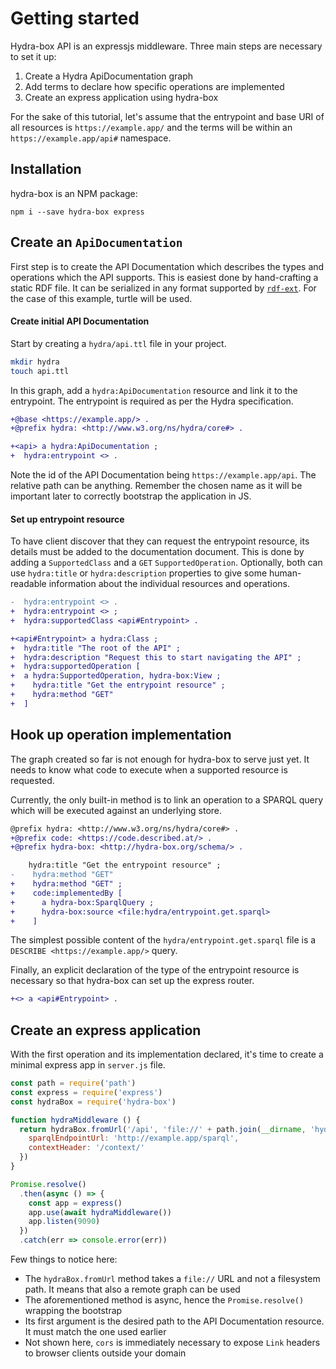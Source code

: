 # Getting started

Hydra-box API is an expressjs middleware. Three main steps are necessary to set it up:

1. Create a Hydra ApiDocumentation graph
1. Add terms to declare how specific operations are implemented
1. Create an express application using hydra-box

For the sake of this tutorial, let's assume that the entrypoint and base URI of all resources
is `https://example.app/` and the terms will be within an `https://example.app/api#` namespace.

## Installation

hydra-box is an NPM package:

```shell
npm i --save hydra-box express
```

## Create an `ApiDocumentation`

First step is to create the API Documentation which describes the types and operations which the API supports. 
This is easiest done by hand-crafting a static RDF file. It can be serialized in any format supported by 
[`rdf-ext`](https://github.com/rdf-ext/rdf-ext).
For the case of this example, turtle will be used.

#### Create initial API Documentation

Start by creating a `hydra/api.ttl` file in your project.

```sh
mkdir hydra
touch api.ttl
```

In this graph, add a `hydra:ApiDocumentation` resource and link it to the entrypoint. The 
entrypoint is required as per the Hydra specification.

```diff
+@base <https://example.app/> .
+@prefix hydra: <http://www.w3.org/ns/hydra/core#> .

+<api> a hydra:ApiDocumentation ;
+  hydra:entrypoint <> .
```

Note the id of the API Documentation being `https://example.app/api`. The relative path can be anything. 
Remember the chosen name as it will be important later to correctly bootstrap the application in JS.

#### Set up entrypoint resource

To have client discover that they can request the entrypoint resource, its details must be added to 
the documentation document. This is done by adding a `SupportedClass` and a `GET` `SupportedOperation`. 
Optionally, both can use `hydra:title` or `hydra:description` properties to give some human-readable 
information about the individual resources and operations.

```diff
-  hydra:entrypoint <> .
+  hydra:entrypoint <> ;
+  hydra:supportedClass <api#Entrypoint> .

+<api#Entrypoint> a hydra:Class ;
+  hydra:title "The root of the API" ;
+  hydra:description "Request this to start navigating the API" ;
+  hydra:supportedOperation [
+  a hydra:SupportedOperation, hydra-box:View ;
+    hydra:title "Get the entrypoint resource" ;
+    hydra:method "GET"
+  ]
```

## Hook up operation implementation

The graph created so far is not enough for hydra-box to serve just yet. It needs to know what code to execute
when a supported resource is requested.

Currently, the only built-in method is to link an operation to a SPARQL query which will be executed
against an underlying store.

```diff
@prefix hydra: <http://www.w3.org/ns/hydra/core#> .
+@prefix code: <https://code.described.at/> .
+@prefix hydra-box: <http://hydra-box.org/schema/> .

    hydra:title "Get the entrypoint resource" ;
-    hydra:method "GET"
+    hydra:method "GET" ;
+    code:implementedBy [
+      a hydra-box:SparqlQuery ;
+      hydra-box:source <file:hydra/entrypoint.get.sparql>
+    ]
```

The simplest possible content of the `hydra/entrypoint.get.sparql` file is a `DESCRIBE <https://example.app/>`
query.

Finally, an explicit declaration of the type of the entrypoint resource is necessary so that hydra-box 
can set up the express router.

```diff
+<> a <api#Entrypoint> .
```

## Create an express application

With the first operation and its implementation declared, it's time to create a minimal express app in 
`server.js` file.

```js
const path = require('path')
const express = require('express')
const hydraBox = require('hydra-box')

function hydraMiddleware () {
  return hydraBox.fromUrl('/api', 'file://' + path.join(__dirname, 'hydra/api.ttl'), {
    sparqlEndpointUrl: 'http://example.app/sparql',
    contextHeader: '/context/'
  })
}

Promise.resolve()
  .then(async () => {
    const app = express()
    app.use(await hydraMiddleware())
    app.listen(9090)
  })
  .catch(err => console.error(err))
```

Few things to notice here:

* The `hydraBox.fromUrl` method takes a `file://` URL and not a filesystem path. It means that also a remote graph can be used
* The aforementioned method is async, hence the `Promise.resolve()` wrapping the bootstrap
* Its first argument is the desired path to the API Documentation resource. It must match the one used earlier
* Not shown here, `cors` is immediately necessary to expose `Link` headers to browser clients outside your domain
